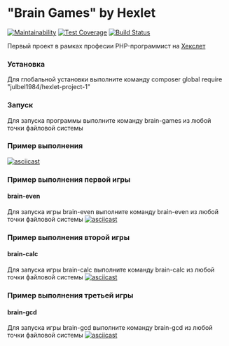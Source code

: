 # "Brain Games" by Hexlet

[![Maintainability](https://api.codeclimate.com/v1/badges/21fd494612748365e8aa/maintainability)](https://codeclimate.com/github/julbel1984/project-lvl1-s408/maintainability)
[![Test Coverage](https://api.codeclimate.com/v1/badges/21fd494612748365e8aa/test_coverage)](https://codeclimate.com/github/julbel1984/project-lvl1-s408/test_coverage)
[![Build Status](https://travis-ci.org/julbel1984/project-lvl1-s408.svg?branch=master)](https://travis-ci.org/julbel1984/project-lvl1-s408)

Первый проект в рамках професии PHP-программист на [Хекслет](https://ru.hexlet.io/professions/php)

### Установка

Для глобальной установки выполните команду composer global require "julbel1984/hexlet-project-1"


### Запуск

Для запуска программы выполните команду brain-games из любой точки файловой системы

### Пример выполнения

[![asciicast](https://asciinema.org/a/220125.svg)](https://asciinema.org/a/220125)

### Пример выполнения первой игры
#### brain-even
Для запуска игры brain-even выполните команду brain-even из любой точки файловой системы
[![asciicast](https://asciinema.org/a/wqx6r0VfrDLcjqjzUewmsqw0E.svg)](https://asciinema.org/a/wqx6r0VfrDLcjqjzUewmsqw0E)

### Пример выполнения второй игры
#### brain-calc
Для запуска игры brain-calc выполните команду brain-calc из любой точки файловой системы
[![asciicast](https://asciinema.org/a/9fKTzTfivvwXwLcG1TwsZFZ8K.svg)](https://asciinema.org/a/9fKTzTfivvwXwLcG1TwsZFZ8K)

### Пример выполнения третьей игры
#### brain-gcd
Для запуска игры brain-gcd выполните команду brain-gcd из любой точки файловой системы
[![asciicast](https://asciinema.org/a/odDW8LcsMGKv4fWGno0Eddacb.svg)](https://asciinema.org/a/odDW8LcsMGKv4fWGno0Eddacb)